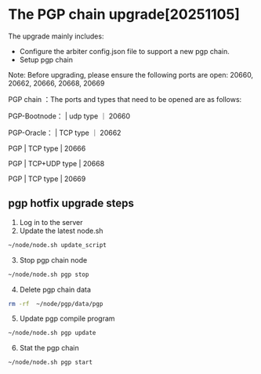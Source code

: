 # The PGP chain upgrade[20251105]

The upgrade mainly includes:

- Configure the arbiter config.json file to support a new pgp chain.
- Setup pgp chain
  
Note: Before upgrading, please ensure the following ports are open: 20660, 20662, 20666, 20668, 20669

PGP chain ：The ports and types that need to be opened are as follows:

PGP-Bootnode：       | udp type      ｜ 20660

PGP-Oracle：         | TCP type      ｜ 20662

PGP                  | TCP type      | 20666  

PGP                  | TCP+UDP type  | 20668 

PGP                  | TCP  type     | 20669  

## pgp hotfix upgrade steps

1. Log in to the server
2. Update the latest node.sh
   
```bash
~/node/node.sh update_script
```
3. Stop pgp chain node
   
```bash
~/node/node.sh pgp stop
```   
4. Delete pgp chain data
   
```bash
rm -rf  ~/node/pgp/data/pgp
```
5. Update pgp compile program
   
```bash
~/node/node.sh pgp update
```
6. Stat the pgp chain
   
```bash
~/node/node.sh pgp start
```


